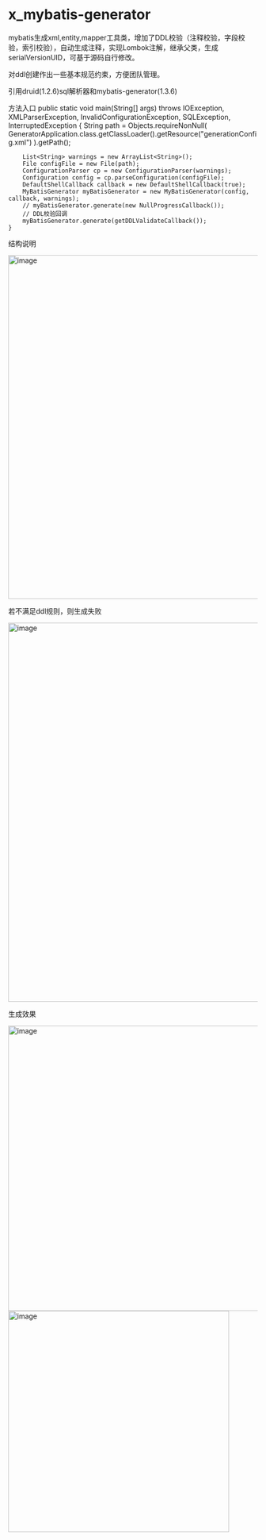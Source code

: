 # x_mybatis-generator
mybatis生成xml,entity,mapper工具类，增加了DDL校验（注释校验，字段校验，索引校验），自动生成注释，实现Lombok注解，继承父类，生成serialVersionUID，可基于源码自行修改。

对ddl创建作出一些基本规范约束，方便团队管理。

引用druid(1.2.6)sql解析器和mybatis-generator(1.3.6) 


方法入口
    public static void main(String[] args) throws IOException, XMLParserException, InvalidConfigurationException, SQLException, InterruptedException {
        String path = Objects.requireNonNull(
                GeneratorApplication.class.getClassLoader().getResource("generationConfig.xml")
        ).getPath();

        List<String> warnings = new ArrayList<String>();
        File configFile = new File(path);
        ConfigurationParser cp = new ConfigurationParser(warnings);
        Configuration config = cp.parseConfiguration(configFile);
        DefaultShellCallback callback = new DefaultShellCallback(true);
        MyBatisGenerator myBatisGenerator = new MyBatisGenerator(config, callback, warnings);
        // myBatisGenerator.generate(new NullProgressCallback());
        // DDL校验回调
        myBatisGenerator.generate(getDDLValidateCallback());
    }

结构说明

<img width="693" alt="image" src="https://user-images.githubusercontent.com/32291404/165118563-ef5f7ffe-52ca-449c-b6f5-a42f00a2217f.png">

若不满足ddl规则，则生成失败

<img width="764" alt="image" src="https://user-images.githubusercontent.com/32291404/165119367-1f3fe0f5-fbc9-49a8-8de0-5ca63fe27c5e.png">


生成效果

<img width="575" alt="image" src="https://user-images.githubusercontent.com/32291404/165119951-edb0e506-c3fa-4e7f-acae-405cdd407111.png">
<img width="446" alt="image" src="https://user-images.githubusercontent.com/32291404/165120018-23333b3d-009c-4f84-8e41-43c65f1bbf0f.png">


